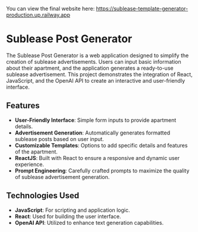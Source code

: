 You can view the final website here: https://sublease-template-generator-production.up.railway.app
# Sublease Post Generator

The Sublease Post Generator is a web application designed to simplify the creation of sublease advertisements. Users can input basic information about their apartment, and the application generates a ready-to-use sublease advertisement. This project demonstrates the integration of React, JavaScript, and the OpenAI API to create an interactive and user-friendly interface.

## Features

- **User-Friendly Interface**: Simple form inputs to provide apartment details.
- **Advertisement Generation**: Automatically generates formatted sublease posts based on user input.
- **Customizable Templates**: Options to add specific details and features of the apartment.
- **ReactJS**: Built with React to ensure a responsive and dynamic user experience.
- **Prompt Engineering**: Carefully crafted prompts to maximize the quality of sublease advertisement generation.

## Technologies Used

- **JavaScript**: For scripting and application logic.
- **React**: Used for building the user interface.
- **OpenAI API**: Utilized to enhance text generation capabilities.

